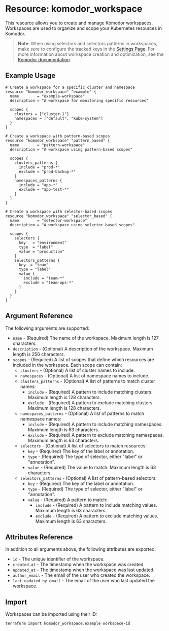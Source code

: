 # Resource: komodor_workspace

This resource allows you to create and manage Komodor workspaces. Workspaces are used to organize and scope your Kubernetes resources in Komodor.

> **Note**: When using selectors and selectors patterns in workspaces, make sure to configure the tracked keys in the [Settings Page](https://app.komodor.com/settings/tracked-keys). For more information about workspace creation and optimization, see the [Komodor documentation](https://help.komodor.com/hc/en-us/articles/25537329198866-Workspaces-Creation-Optimisation).

## Example Usage

```hcl
# Create a workspace for a specific cluster and namespace
resource "komodor_workspace" "example" {
  name        = "example-workspace"
  description = "A workspace for monitoring specific resources"

  scopes {
    clusters = ["cluster-1"]
    namespaces = ["default", "kube-system"]
  }
}

# Create a workspace with pattern-based scopes
resource "komodor_workspace" "pattern_based" {
  name        = "pattern-workspace"
  description = "A workspace using pattern-based scopes"

  scopes {
    clusters_patterns {
      include = "prod-*"
      exclude = "prod-backup-*"
    }
    namespaces_patterns {
      include = "app-*"
      exclude = "app-test-*"
    }
  }
}

# Create a workspace with selector-based scopes
resource "komodor_workspace" "selector_based" {
  name        = "selector-workspace"
  description = "A workspace using selector-based scopes"

  scopes {
    selectors {
      key   = "environment"
      type  = "label"
      value = "production"
    }
    selectors_patterns {
      key  = "team"
      type = "label"
      value {
        include = "team-*"
        exclude = "team-ops-*"
      }
    }
  }
}
```

## Argument Reference

The following arguments are supported:

* `name` - (Required) The name of the workspace. Maximum length is 127 characters.
* `description` - (Optional) A description of the workspace. Maximum length is 256 characters.
* `scopes` - (Required) A list of scopes that define which resources are included in the workspace. Each scope can contain:
  * `clusters` - (Optional) A list of cluster names to include.
  * `namespaces` - (Optional) A list of namespace names to include.
  * `clusters_patterns` - (Optional) A list of patterns to match cluster names:
    * `include` - (Required) A pattern to include matching clusters. Maximum length is 128 characters.
    * `exclude` - (Required) A pattern to exclude matching clusters. Maximum length is 128 characters.
  * `namespaces_patterns` - (Optional) A list of patterns to match namespace names:
    * `include` - (Required) A pattern to include matching namespaces. Maximum length is 63 characters.
    * `exclude` - (Required) A pattern to exclude matching namespaces. Maximum length is 63 characters.
  * `selectors` - (Optional) A list of selectors to match resources:
    * `key` - (Required) The key of the label or annotation.
    * `type` - (Required) The type of selector, either "label" or "annotation".
    * `value` - (Required) The value to match. Maximum length is 63 characters.
  * `selectors_patterns` - (Optional) A list of pattern-based selectors:
    * `key` - (Required) The key of the label or annotation.
    * `type` - (Required) The type of selector, either "label" or "annotation".
    * `value` - (Required) A pattern to match:
      * `include` - (Required) A pattern to include matching values. Maximum length is 63 characters.
      * `exclude` - (Required) A pattern to exclude matching values. Maximum length is 63 characters.

## Attributes Reference

In addition to all arguments above, the following attributes are exported:

* `id` - The unique identifier of the workspace.
* `created_at` - The timestamp when the workspace was created.
* `updated_at` - The timestamp when the workspace was last updated.
* `author_email` - The email of the user who created the workspace.
* `last_updated_by_email` - The email of the user who last updated the workspace.

## Import

Workspaces can be imported using their ID:

```bash
terraform import komodor_workspace.example workspace-id
``` 